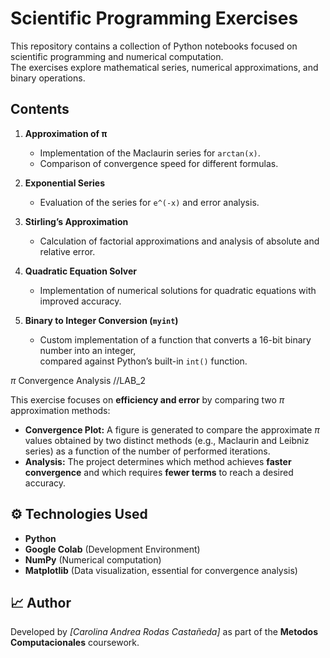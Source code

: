 # Scientific Programming Exercises

This repository contains a collection of Python notebooks focused on scientific programming and numerical computation.  
The exercises explore mathematical series, numerical approximations, and binary operations.

##  Contents

1. **Approximation of π**  
   - Implementation of the Maclaurin series for `arctan(x)`.
   - Comparison of convergence speed for different formulas.

2. **Exponential Series**  
   - Evaluation of the series for `e^(-x)` and error analysis.

3. **Stirling’s Approximation**  
   - Calculation of factorial approximations and analysis of absolute and relative error.

4. **Quadratic Equation Solver**  
   - Implementation of numerical solutions for quadratic equations with improved accuracy.

5. **Binary to Integer Conversion (`myint`)**  
   - Custom implementation of a function that converts a 16-bit binary number into an integer,  
     compared against Python’s built-in `int()` function.

$\pi$ Convergence Analysis //LAB_2

This exercise focuses on **efficiency and error** by comparing two $\pi$ approximation methods:

* **Convergence Plot:** A figure is generated to compare the approximate $\pi$ values obtained by two distinct methods (e.g., Maclaurin and Leibniz series) as a function of the number of performed iterations.
* **Analysis:** The project determines which method achieves **faster convergence** and which requires **fewer terms** to reach a desired accuracy.

## ⚙️ Technologies Used

* **Python**
* **Google Colab** (Development Environment)
* **NumPy** (Numerical computation)
* **Matplotlib** (Data visualization, essential for convergence analysis)

## 📈 Author
Developed by *[Carolina Andrea Rodas Castañeda]* as part of the **Metodos Computacionales** coursework.

